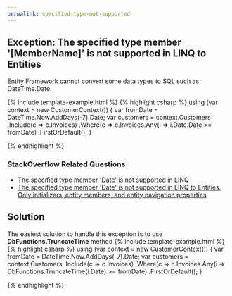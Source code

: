 ```yaml
---
permalink: specified-type-not-supported
---
```


## Exception: The specified type member '[MemberName]' is not supported in LINQ to Entities

Entity Framework cannot convert some data types to SQL such as DateTime.Date.

{% include template-example.html %} 
{% highlight csharp %}
using (var context = new CustomerContext())
{
    var fromDate = DateTime.Now.AddDays(-7).Date;
    var customers = context.Customers
            .Include(c => c.Invoices)
            .Where(c => c.Invoices.Any(i => i.Date.Date >= fromDate)
            .FirstOrDefault();
}

{% endhighlight %}

### StackOverflow Related Questions

 - [The specified type member 'Date' is not supported in LINQ](https://stackoverflow.com/questions/28381268/the-specified-type-member-date-is-not-supported-in-linq)
 - [The specified type member 'Date' is not supported in LINQ to Entities. Only initializers, entity members, and entity navigation properties](https://stackoverflow.com/questions/14601676/the-specified-type-member-date-is-not-supported-in-linq-to-entities-only-init)

## Solution

The easiest solution to handle this exception is to use **DbFunctions.TruncateTime** method
{% include template-example.html %} 
{% highlight csharp %}
using (var context = new CustomerContext())
{
    var fromDate = DateTime.Now.AddDays(-7).Date;
    var customers = context.Customers
            .Include(c => c.Invoices)
            .Where(c => c.Invoices.Any(i => DbFunctions.TruncateTime(i.Date) >= fromDate)
            .FirstOrDefault();
}

{% endhighlight %}

